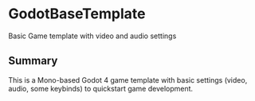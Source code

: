 # GodotBaseTemplate
Basic Game template with video and audio settings

## Summary

This is a Mono-based Godot 4 game template with basic settings (video, audio, some keybinds) to quickstart game development.
